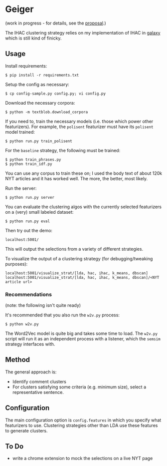# Geiger

(work in progress - for details, see the [proposal](proposal/proposal.md).)

The IHAC clustering strategy relies on my implementation of IHAC in [galaxy](https://github.com/ftzeng/galaxy) which is still kind of finicky.


## Usage

Install requirements:

    $ pip install -r requirements.txt

Setup the config as necessary:

    $ cp config-sample.py config.py; vi config.py

Download the necessary corpora:

    $ python -m textblob.download_corpora

If you need to, train the necessary models (i.e. those which power other featurizers).
For example, the `polisent` featurizer must have its `polisent` model trained:

    $ python run.py train_polisent

For the `baseline` strategy, the following must be trained:

    $ python train_phrases.py
    $ python train_idf.py

You can use any corpus to train these on; I used the body text of about 120k NYT articles and it has worked well. The more, the better, most likely.

Run the server:

    $ python run.py server

You can evaluate the clustering algos with the currently selected featurizers on a (very) small labeled dataset:

    $ python run.py eval

Then try out the demo:

    localhost:5001/

This will output the selections from a variety of different strategies.

To visualize the output of a clustering strategy (for debugging/tweaking purposes):

    localhost:5001/visualize_strat/[lda, hac, ihac, k_means, dbscan]
    localhost:5001/visualize_strat/[lda, hac, ihac, k_means, dbscan]/<NYT article url>


### Recommendations

(note: the following isn't quite ready)

It's recommended that you also run the `w2v.py` process:

    $ python w2v.py

The Word2Vec model is quite big and takes some time to load. The `w2v.py` script will run it as an independent process with a listener, which the `semsim` strategy interfaces with.


## Method

The general approach is:

- Identify comment clusters
- For clusters satisfying some criteria (e.g. minimum size), select a representative sentence.


## Configuration

The main configuration option is `config.features` in which you specify what featurizers to use.
Clustering strategies other than LDA use these features to generate clusters.


## To Do

- write a chrome extension to mock the selections on a live NYT page
